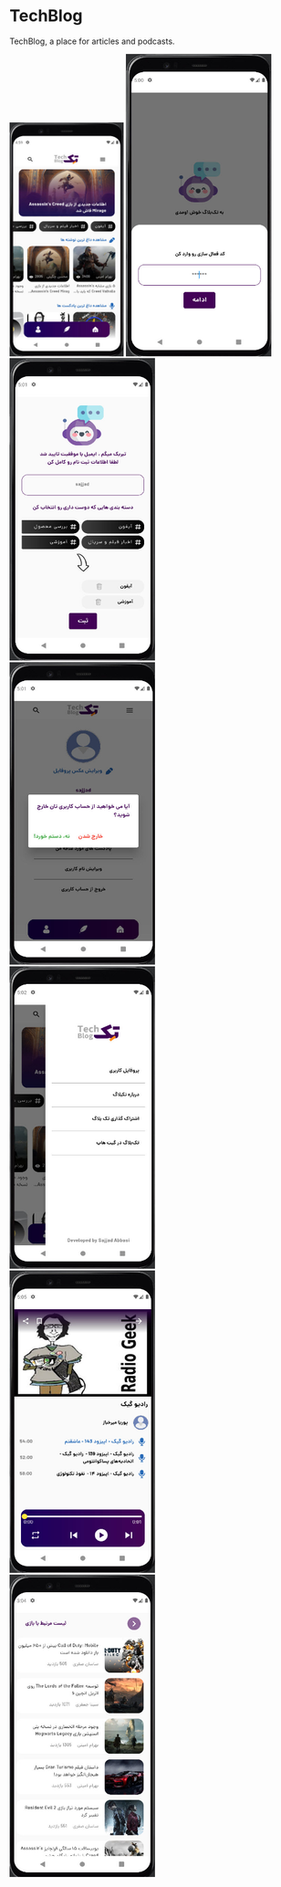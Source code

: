 # TechBlog
TechBlog, a place for articles and podcasts.
<p align="left"> <img src="https://github.com/sajjadabbasi1383/TechBlog/blob/master/assets/images/TechBlog_1.jpg" width="200" height="410"/>
<img src="https://github.com/sajjadabbasi1383/TechBlog/blob/master/assets/images/TechBlog_2.jpg" width="255" height="530"/><img src="https://github.com/sajjadabbasi1383/TechBlog/blob/master/assets/images/TechBlog_3.jpg" width="255" height="530"/><img src="https://github.com/sajjadabbasi1383/TechBlog/blob/master/assets/images/TechBlog_4.jpg" width="255" height="530"/><img src="https://github.com/sajjadabbasi1383/TechBlog/blob/master/assets/images/TechBlog_5.jpg" width="255" height="530"/><img src="https://github.com/sajjadabbasi1383/TechBlog/blob/master/assets/images/TechBlog_7.jpg" width="255" height="530"/><img src="https://github.com/sajjadabbasi1383/TechBlog/blob/master/assets/images/TechBlog_6.jpg" width="255" height="530"/>
